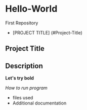 # Hello-World
First Repository
- [PROJECT TITLE] (#Project-Title)

## Project Title
## Description
**Let's try bold**

*How to run program*
- files used
- Additional documentation

